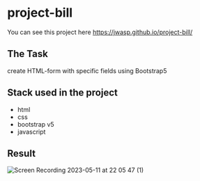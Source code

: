 # project-bill
You can see this project here https://jwasp.github.io/project-bill/

## The Task
create HTML-form with specific fields using Bootstrap5

## Stack used in the project
- html
- css
- bootstrap v5
- javascript

## Result
![Screen Recording 2023-05-11 at 22 05 47 (1)](https://github.com/jwasp/project-bill/assets/73250562/1ebaf7c4-5802-471a-8c29-12945317b1b9)
